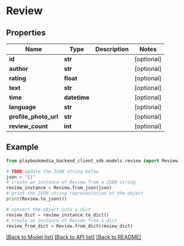 # Review


## Properties

Name | Type | Description | Notes
------------ | ------------- | ------------- | -------------
**id** | **str** |  | [optional] 
**author** | **str** |  | [optional] 
**rating** | **float** |  | [optional] 
**text** | **str** |  | [optional] 
**time** | **datetime** |  | [optional] 
**language** | **str** |  | [optional] 
**profile_photo_url** | **str** |  | [optional] 
**review_count** | **int** |  | [optional] 

## Example

```python
from playbookmedia_backend_client_sdk.models.review import Review

# TODO update the JSON string below
json = "{}"
# create an instance of Review from a JSON string
review_instance = Review.from_json(json)
# print the JSON string representation of the object
print(Review.to_json())

# convert the object into a dict
review_dict = review_instance.to_dict()
# create an instance of Review from a dict
review_from_dict = Review.from_dict(review_dict)
```
[[Back to Model list]](../README.md#documentation-for-models) [[Back to API list]](../README.md#documentation-for-api-endpoints) [[Back to README]](../README.md)



